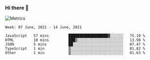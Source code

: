 ### Hi there 👋

![Metrics](https://github.com/radoapx/radoapx/blob/main/github-metrics.svg)

<!--START_SECTION:waka-->
```text
Week: 07 June, 2021 - 14 June, 2021

JavaScript   57 mins         ██████████████████▓░░░░░░   75.10 % 
HTML         10 mins         ███▒░░░░░░░░░░░░░░░░░░░░░   13.98 % 
JSON         5 mins          ██░░░░░░░░░░░░░░░░░░░░░░░   07.47 % 
TypeScript   1 min           ▒░░░░░░░░░░░░░░░░░░░░░░░░   01.82 % 
Other        1 min           ▒░░░░░░░░░░░░░░░░░░░░░░░░   01.63 % 
```
<!--END_SECTION:waka-->

<!--
**radoapx/radoapx** is a ✨ _special_ ✨ repository because its `README.md` (this file) appears on your GitHub profile.

Here are some ideas to get you started:

- 🔭 I’m currently working on ...
- 🌱 I’m currently learning ...
- 👯 I’m looking to collaborate on ...
- 🤔 I’m looking for help with ...
- 💬 Ask me about ...
- 📫 How to reach me: ...
- 😄 Pronouns: ...
- ⚡ Fun fact: ...
-->
